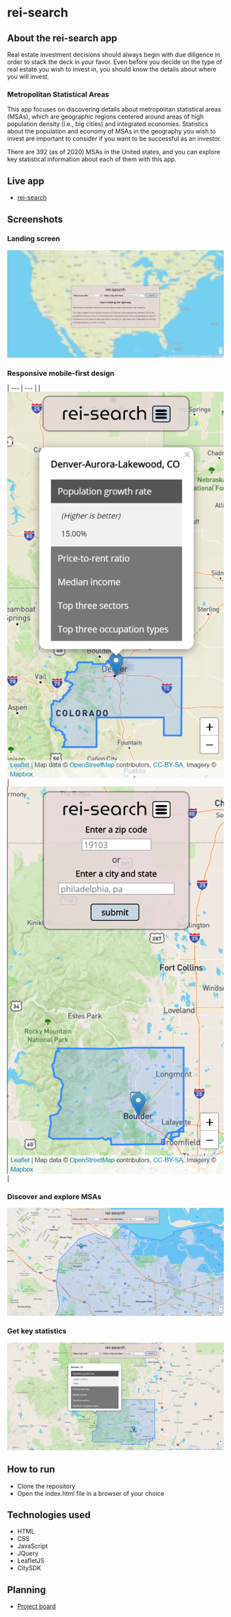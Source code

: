 # rei-search

## About the rei-search app

Real estate investment decisions should always begin with due diligence in order to stack the deck in your favor. Even before you decide on the type of real estate you wish to invest in, you should know the details about where you will invest.

### Metropolitan Statistical Areas
This app focuses on discovering details about metropolitan statistical areas (MSAs), which are geographic regions centered around areas of high population density (i.e., big cities) and integrated economies. Statistics about the population and economy of MSAs in the geography you wish to invest are important to consider if you want to be successful as an investor.

There are 392 (as of 2020) MSAs in the United states, and you can explore key statistical information about each of them with this app.

## Live app
- [rei-search](https://bradrivenburgh.github.io/rei-search/)

## Screenshots
### Landing screen
![Landing screen](images/screenshots/rei-search-landing.png)

### Responsive mobile-first design
| --- | --- |
|![Mobile map with collapsed menu](images/screenshots/rei-search-mobile-map-with-stats.png) | ![Mobile map with expanded menu](images/screenshots/rei-search-mobile-map-expanded-menu.png) |

### Discover and explore MSAs
![Close up view of MSA boundary and geography](images/screenshots/rei-search-close-up-map.png)

### Get key statistics 
![Zoomed out view of MSA with statistics showing](images/screenshots/rei-search-map-with-stats.png)

## How to run
- Clone the repository
- Open the index.html file in a browser of your choice

## Technologies used
- HTML
- CSS
- JavaScript
- JQuery
- LeafletJS
- CitySDK

## Planning
- [Project board](https://github.com/users/bradrivenburgh/projects/1)